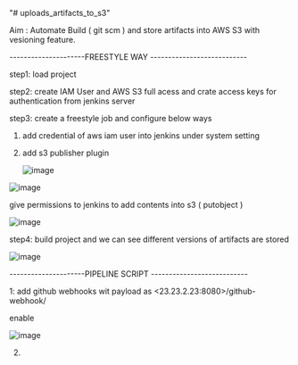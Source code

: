 "# uploads_artifacts_to_s3" 


Aim : Automate Build ( git scm )  and store artifacts into AWS S3 with vesioning feature. 

---------------------FREESTYLE WAY ---------------------------

    
step1: load project

step2: create IAM User and AWS S3 full acess and crate access keys for authentication from jenkins server 

step3: create a freestyle job and configure  below ways 

1. add credential of aws iam user into jenkins under system setting

2. add s3 publisher plugin

   ![image](https://github.com/user-attachments/assets/1d1e13c1-9d31-4441-853d-883af6b1c4b3)


  ![image](https://github.com/user-attachments/assets/1531a6dc-cb9c-45e8-8f8a-3de8e1619061)



  give permissions to jenkins to add contents into s3 ( putobject )

  ![image](https://github.com/user-attachments/assets/4f07443c-deba-4075-9ed0-0803f69bf531)



 step4:  build project and we can see different versions of artifacts are stored 

 ![image](https://github.com/user-attachments/assets/2c235878-13bd-4451-89a7-91860d67a4f2)


  ---------------------PIPELINE SCRIPT  ---------------------------

1: add github webhooks wit payload as <23.23.2.23:8080>/github-webhook/

enable 

![image](https://github.com/user-attachments/assets/5e94d7f7-fb79-4ca5-9a53-39b6c3d31b1d)


2. 
   
